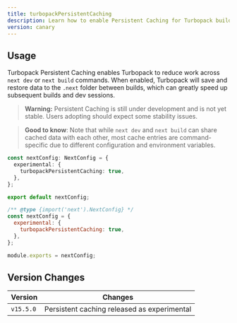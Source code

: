 ```yaml
---
title: turbopackPersistentCaching
description: Learn how to enable Persistent Caching for Turbopack builds
version: canary
---
```


## Usage

Turbopack Persistent Caching enables Turbopack to reduce work across `next dev` or `next build` commands. When enabled, Turbopack will save and restore data to the `.next` folder between builds, which can greatly speed up subsequent builds and dev sessions.

> **Warning:** Persistent Caching is still under development and is not yet stable. Users adopting should expect some stability issues.

> **Good to know**: Note that while `next dev` and `next build` can share cached data with each other, most cache entries are command-specific due to different configuration and environment variables.

```ts filename="next.config.ts" switcher
const nextConfig: NextConfig = {
  experimental: {
    turbopackPersistentCaching: true,
  },
};

export default nextConfig;
```

```js filename="next.config.js" switcher
/** @type {import('next').NextConfig} */
const nextConfig = {
  experimental: {
    turbopackPersistentCaching: true,
  },
};

module.exports = nextConfig;
```

## Version Changes

| Version   | Changes                                     |
| --------- | ------------------------------------------- |
| `v15.5.0` | Persistent caching released as experimental |
